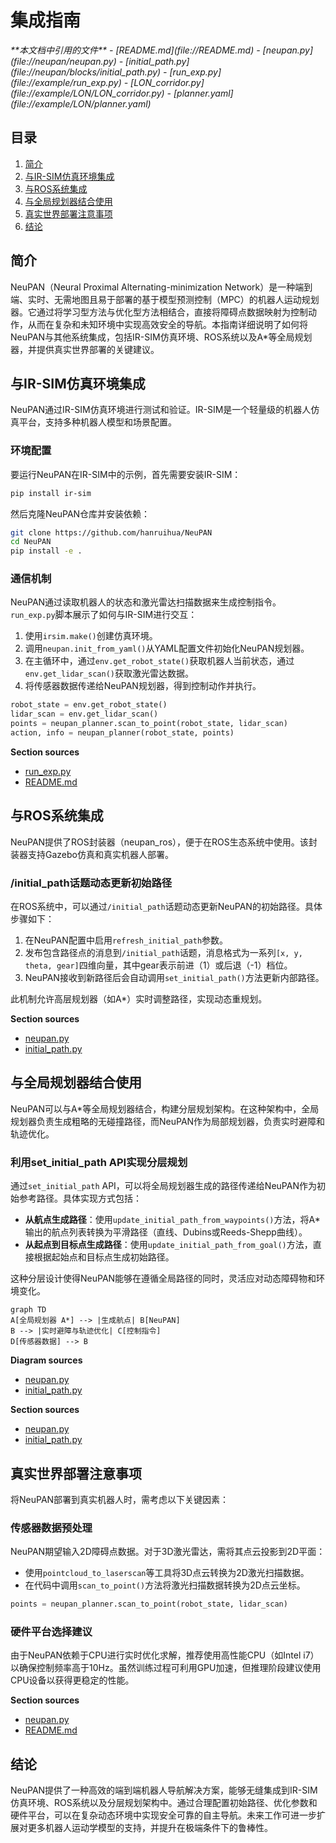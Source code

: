 # 集成指南

<cite>
**本文档中引用的文件**  
- [README.md](file://README.md)
- [neupan.py](file://neupan/neupan.py)
- [initial_path.py](file://neupan/blocks/initial_path.py)
- [run_exp.py](file://example/run_exp.py)
- [LON_corridor.py](file://example/LON/LON_corridor.py)
- [planner.yaml](file://example/LON/planner.yaml)
</cite>

## 目录
1. [简介](#简介)
2. [与IR-SIM仿真环境集成](#与ir-sim仿真环境集成)
3. [与ROS系统集成](#与ros系统集成)
4. [与全局规划器结合使用](#与全局规划器结合使用)
5. [真实世界部署注意事项](#真实世界部署注意事项)
6. [结论](#结论)

## 简介
NeuPAN（Neural Proximal Alternating-minimization Network）是一种端到端、实时、无需地图且易于部署的基于模型预测控制（MPC）的机器人运动规划器。它通过将学习型方法与优化型方法相结合，直接将障碍点数据映射为控制动作，从而在复杂和未知环境中实现高效安全的导航。本指南详细说明了如何将NeuPAN与其他系统集成，包括IR-SIM仿真环境、ROS系统以及A*等全局规划器，并提供真实世界部署的关键建议。

## 与IR-SIM仿真环境集成
NeuPAN通过IR-SIM仿真环境进行测试和验证。IR-SIM是一个轻量级的机器人仿真平台，支持多种机器人模型和场景配置。

### 环境配置
要运行NeuPAN在IR-SIM中的示例，首先需要安装IR-SIM：
```bash
pip install ir-sim
```
然后克隆NeuPAN仓库并安装依赖：
```bash
git clone https://github.com/hanruihua/NeuPAN
cd NeuPAN
pip install -e .
```

### 通信机制
NeuPAN通过读取机器人的状态和激光雷达扫描数据来生成控制指令。`run_exp.py`脚本展示了如何与IR-SIM进行交互：
1. 使用`irsim.make()`创建仿真环境。
2. 调用`neupan.init_from_yaml()`从YAML配置文件初始化NeuPAN规划器。
3. 在主循环中，通过`env.get_robot_state()`获取机器人当前状态，通过`env.get_lidar_scan()`获取激光雷达数据。
4. 将传感器数据传递给NeuPAN规划器，得到控制动作并执行。

```python
robot_state = env.get_robot_state()
lidar_scan = env.get_lidar_scan()
points = neupan_planner.scan_to_point(robot_state, lidar_scan)
action, info = neupan_planner(robot_state, points)
```

**Section sources**
- [run_exp.py](file://example/run_exp.py#L0-L43)
- [README.md](file://README.md#L46-L58)

## 与ROS系统集成
NeuPAN提供了ROS封装器（neupan_ros），便于在ROS生态系统中使用。该封装器支持Gazebo仿真和真实机器人部署。

### /initial_path话题动态更新初始路径
在ROS系统中，可以通过`/initial_path`话题动态更新NeuPAN的初始路径。具体步骤如下：
1. 在NeuPAN配置中启用`refresh_initial_path`参数。
2. 发布包含路径点的消息到`/initial_path`话题，消息格式为一系列`[x, y, theta, gear]`四维向量，其中gear表示前进（1）或后退（-1）档位。
3. NeuPAN接收到新路径后会自动调用`set_initial_path()`方法更新内部路径。

此机制允许高层规划器（如A*）实时调整路径，实现动态重规划。

**Section sources**
- [neupan.py](file://neupan/neupan.py#L276-L327)
- [initial_path.py](file://neupan/blocks/initial_path.py#L0-L41)

## 与全局规划器结合使用
NeuPAN可以与A*等全局规划器结合，构建分层规划架构。在这种架构中，全局规划器负责生成粗略的无碰撞路径，而NeuPAN作为局部规划器，负责实时避障和轨迹优化。

### 利用set_initial_path API实现分层规划
通过`set_initial_path` API，可以将全局规划器生成的路径传递给NeuPAN作为初始参考路径。具体实现方式包括：
- **从航点生成路径**：使用`update_initial_path_from_waypoints()`方法，将A*输出的航点列表转换为平滑路径（直线、Dubins或Reeds-Shepp曲线）。
- **从起点到目标点生成路径**：使用`update_initial_path_from_goal()`方法，直接根据起始点和目标点生成初始路径。

这种分层设计使得NeuPAN能够在遵循全局路径的同时，灵活应对动态障碍物和环境变化。

```mermaid
graph TD
A[全局规划器 A*] --> |生成航点| B[NeuPAN]
B --> |实时避障与轨迹优化| C[控制指令]
D[传感器数据] --> B
```

**Diagram sources**
- [neupan.py](file://neupan/neupan.py#L322-L374)
- [initial_path.py](file://neupan/blocks/initial_path.py#L320-L361)

**Section sources**
- [neupan.py](file://neupan/neupan.py#L322-L374)
- [initial_path.py](file://neupan/blocks/initial_path.py#L320-L361)

## 真实世界部署注意事项
将NeuPAN部署到真实机器人时，需考虑以下关键因素：

### 传感器数据预处理
NeuPAN期望输入2D障碍点数据。对于3D激光雷达，需将其点云投影到2D平面：
- 使用`pointcloud_to_laserscan`等工具将3D点云转换为2D激光扫描数据。
- 在代码中调用`scan_to_point()`方法将激光扫描数据转换为2D点云坐标。

```python
points = neupan_planner.scan_to_point(robot_state, lidar_scan)
```

### 硬件平台选择建议
由于NeuPAN依赖于CPU进行实时优化求解，推荐使用高性能CPU（如Intel i7）以确保控制频率高于10Hz。虽然训练过程可利用GPU加速，但推理阶段建议使用CPU设备以获得更稳定的性能。

**Section sources**
- [neupan.py](file://neupan/neupan.py#L170-L203)
- [README.md](file://README.md#L210-L214)

## 结论
NeuPAN提供了一种高效的端到端机器人导航解决方案，能够无缝集成到IR-SIM仿真环境、ROS系统以及分层规划架构中。通过合理配置初始路径、优化参数和硬件平台，可以在复杂动态环境中实现安全可靠的自主导航。未来工作可进一步扩展对更多机器人运动学模型的支持，并提升在极端条件下的鲁棒性。